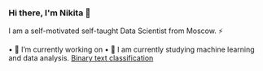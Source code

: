 ### Hi there, I'm Nikita 👋 


I am a self-motivated self-taught Data Scientist from Moscow. ⚡

 • 🔭 I’m currently working on
 • 🌱 I am currently studying machine learning and data analysis.
[Binary text classification](https://github.com/Non1ce/Neural-Network-Model#readme)
<!--
**Non1ce/Non1ce** is a ✨ _special_ ✨ repository because its `README.md` (this file) appears on your GitHub profile.

Here are some ideas to get you started:

- 🔭 I’m currently working on ...
- 🌱 I am currently studying machine learning and data analysis.
- 👯 I’m looking to collaborate on ...
- 🤔 I’m looking for help with ...
- 💬 Ask me about ...
- 📫 How to reach me: ...
- 😄 Pronouns: ...
- ⚡ Fun fact: ...
-->
